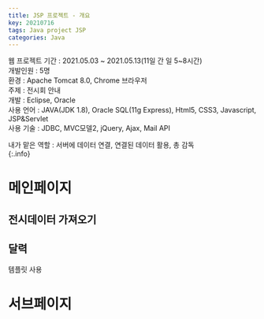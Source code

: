 ```yaml
---
title: JSP 프로젝트 - 개요
key: 20210716
tags: Java project JSP
categories: Java
---
```

  

웹 프로젝트
기간 : 2021.05.03 ~ 2021.05.13(11일 간 일 5~8시간)  
개발인원 : 5명  
환경 : Apache Tomcat 8.0, Chrome 브라우저  
주제 : 전시회 안내  
개발 : Eclipse, Oracle  
사용 언어 : JAVA(JDK 1.8), Oracle SQL(11g Express), Html5, CSS3, Javascript, JSP&Servlet  
사용 기술 : JDBC, MVC모델2, jQuery, Ajax, Mail API  
  
내가 맡은 역할 : 서버에 데이터 연결, 연결된 데이터 활용, 총 감독  
{:.info}


# 메인페이지

## 전시데이터 가져오기 

## 달력 

템플릿 사용

# 서브페이지

## 
